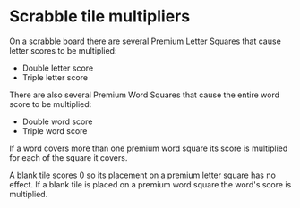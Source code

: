 # Scrabble tile multipliers

On a scrabble board there are several Premium Letter Squares that cause letter scores to be multiplied:

- Double letter score
- Triple letter score

There are also several Premium Word Squares that cause the entire word score to be multiplied:

- Double word score
- Triple word score

If a word covers more than one premium word square its score is multiplied for each of the square it covers.

A blank tile scores 0 so its placement on a premium letter square has no effect. If a blank tile is placed on a premium word square the word's score is multiplied.
